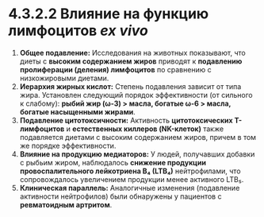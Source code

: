 # 4.3.2.2 Влияние на функцию лимфоцитов *ex vivo*

1.  **Общее подавление:** Исследования на животных показывают, что диеты с **высоким содержанием жиров** приводят к **подавлению пролиферации (деления) лимфоцитов** по сравнению с низкожировыми диетами.
2.  **Иерархия жирных кислот:** Степень подавления зависит от типа жира. Установлен следующий порядок эффективности (от сильного к слабому): **рыбий жир (ω-3) > масла, богатые ω-6 > масла, богатые насыщенными жирами**.
3.  **Подавление цитотоксичности:** Активность **цитотоксических Т-лимфоцитов** и **естественных киллеров (NK-клеток)** также подавляется диетами с высоким содержанием жиров, причем в том же порядке эффективности.
4.  **Влияние на продукцию медиаторов:** У людей, получавших добавки с рыбьим жиром, наблюдалось **снижение продукции провоспалительного лейкотриена B₄ (LTB₄)** нейтрофилами, что сопровождалось увеличением продукции менее активного LTB₅.
5.  **Клиническая параллель:** Аналогичные изменения (подавление активности нейтрофилов) были обнаружены у пациентов с **ревматоидным артритом**.
